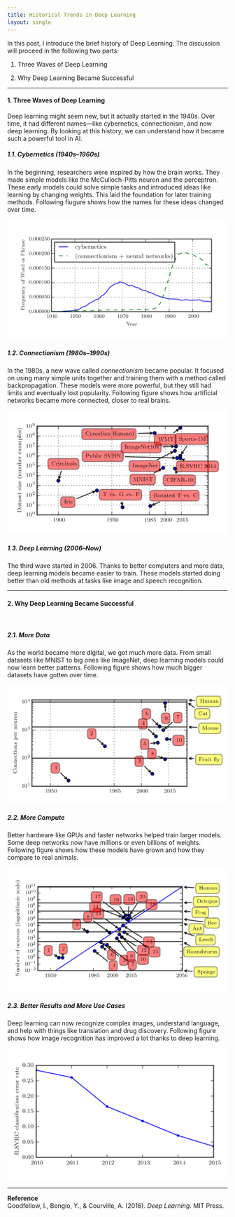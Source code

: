 ```yaml
---
title: Historical Trends in Deep Learning
layout: single
---
```


In this post, I introduce the brief history of Deep Learning. The discussion will proceed in the following two parts: 

1. Three Waves of Deep Learning

2. Why Deep Learning Became Successful

---

#### 1. Three Waves of Deep Learning

Deep learning might seem new, but it actually started in the 1940s. Over time, it had different names—like cybernetics, connectionism, and now deep learning. By looking at this history, we can understand how it became such a powerful tool in AI.

##### 1.1. Cybernetics (1940s–1960s)

In the beginning, researchers were inspired by how the brain works. They made simple models like the McCulloch-Pitts neuron and the perceptron. These early models could solve simple tasks and introduced ideas like learning by changing weights. This laid the foundation for later training methods. Following fiugure shows how the names for these ideas changed over time.

![solution](/assets/images/ht_1.1.svg)

##### 1.2. Connectionism (1980s–1990s)

In the 1980s, a new wave called *connectionism* became popular. It focused on using many simple units together and training them with a method called backpropagation. These models were more powerful, but they still had limits and eventually lost popularity. Following figure shows how artificial networks became more connected, closer to real brains.

![solution](/assets/images/ht_1.2.svg)

##### 1.3. Deep Learning (2006–Now)

The third wave started in 2006. Thanks to better computers and more data, deep learning models became easier to train. These models started doing better than old methods at tasks like image and speech recognition.

---

#### 2. Why Deep Learning Became Successful

<br>

##### 2.1. More Data

As the world became more digital, we got much more data. From small datasets like MNIST to big ones like ImageNet, deep learning models could now learn better patterns. Following figure shows how much bigger datasets have gotten over time.

![solution](/assets/images/ht_2.1.svg)

##### 2.2. More Compute

Better hardware like GPUs and faster networks helped train larger models. Some deep networks now have millions or even billions of weights. Following figure shows how these models have grown and how they compare to real animals.

![solution](/assets/images/ht_2.2.svg)

##### 2.3. Better Results and More Use Cases

Deep learning can now recognize complex images, understand language, and help with things like translation and drug discovery. Following figure shows how image recognition has improved a lot thanks to deep learning.

![solution](/assets/images/ht_2.3.svg)

---

**Reference**  
Goodfellow, I., Bengio, Y., & Courville, A. (2016). *Deep Learning*. MIT Press. 
